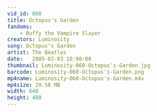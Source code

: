 ```yaml
---
vid_id: 060
title: Octopus's Garden
fandoms:
    - Buffy the Vampire Slayer
creators: Luminosity
song: Octopus's Garden
artist: The Beatles
date:   2005-03-03 10:00:00
thumbnail: Luminosity-060-Octopus's-Garden.jpg
barcode: Luminosity-060-Octopus's-Garden.png
mp4name: Luminosity-060-Octopus's-Garden.m4v
mp4size: 29.58 MB
width: 640
height: 480
---
```



  